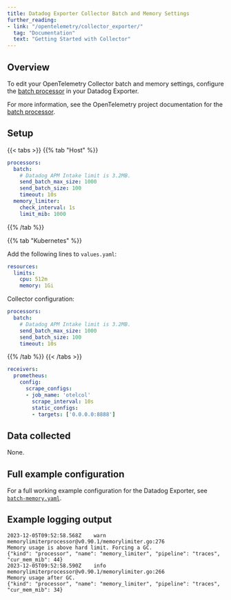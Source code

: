 ```yaml
---
title: Datadog Exporter Collector Batch and Memory Settings
further_reading:
- link: "/opentelemetry/collector_exporter/"
  tag: "Documentation"
  text: "Getting Started with Collector"
---
```


## Overview

To edit your OpenTelemetry Collector batch and memory settings, configure the [batch processor][1] in your Datadog Exporter.

For more information, see the OpenTelemetry project documentation for the [batch processor][1].

## Setup

{{< tabs >}}
{{% tab "Host" %}}

```yaml
processors:
  batch:
    # Datadog APM Intake limit is 3.2MB.    
    send_batch_max_size: 1000
    send_batch_size: 100
    timeout: 10s
  memory_limiter:
    check_interval: 1s
    limit_mib: 1000
```

{{% /tab %}}

{{% tab "Kubernetes" %}}

Add the following lines to `values.yaml`:

```yaml
resources:
  limits:
    cpu: 512m
    memory: 1Gi
```

Collector configuration:

```yaml
processors:
  batch:
    # Datadog APM Intake limit is 3.2MB.    
    send_batch_max_size: 1000
    send_batch_size: 100
    timeout: 10s
```

{{% /tab %}}
{{< /tabs >}}
```yaml
receivers:
  prometheus:
    config:
      scrape_configs:
      - job_name: 'otelcol'
        scrape_interval: 10s
        static_configs:
        - targets: ['0.0.0.0:8888']
```

## Data collected

None.

## Full example configuration

For a full working example configuration for the Datadog Exporter, see [`batch-memory.yaml`][2].

## Example logging output

```
2023-12-05T09:52:58.568Z	warn	memorylimiterprocessor@v0.90.1/memorylimiter.go:276	
Memory usage is above hard limit. Forcing a GC.	
{"kind": "processor", "name": "memory_limiter", "pipeline": "traces", "cur_mem_mib": 44}
2023-12-05T09:52:58.590Z	info	memorylimiterprocessor@v0.90.1/memorylimiter.go:266	
Memory usage after GC.	
{"kind": "processor", "name": "memory_limiter", "pipeline": "traces", "cur_mem_mib": 34}
```


[1]: https://github.com/open-telemetry/opentelemetry-collector/tree/main/processor/batchprocessor
[2]: https://github.com/open-telemetry/opentelemetry-collector-contrib/blob/main/exporter/datadogexporter/examples/batch-memory.yaml